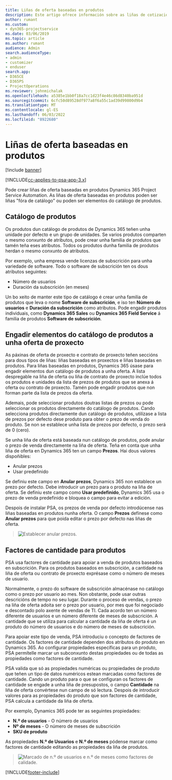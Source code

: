 ```yaml
---
title: Liñas de oferta baseadas en produtos
description: Este artigo ofrece información sobre as liñas de cotización baseadas en produtos.
author: rumant
ms.custom:
- dyn365-projectservice
ms.date: 03/06/2019
ms.topic: article
ms.author: rumant
audience: Admin
search.audienceType:
- admin
- customizer
- enduser
search.app:
- D365CE
- D365PS
- ProjectOperations
ms.reviewer: johnmichalak
ms.openlocfilehash: a5385e1bb0f18a7cc1d23f4e46c86d8340ba951d
ms.sourcegitcommit: 6cfc50d89528df977a8f6a55c1ad39d99800d9b4
ms.translationtype: MT
ms.contentlocale: gl-ES
ms.lasthandoff: 06/03/2022
ms.locfileid: "8922680"
---
```

# <a name="product-based-quote-lines"></a>Liñas de oferta baseadas en produtos

[!include [banner](../includes/psa-now-project-operations.md)]

[!INCLUDE[cc-applies-to-psa-app-3.x](../includes/cc-applies-to-psa-app-3x.md)]


Pode crear liñas de oferta baseadas en produtos Dynamics 365 Project Service Automation. As liñas de oferta baseadas en produtos poden ser liñas "fóra de catálogo" ou poden ser elementos do catálogo de produtos.

## <a name="product-catalog"></a>Catálogo de produtos

Os produtos dun catálogo de produtos de Dynamics 365 teñen unha unidade por defecto e un grupo de unidades. Se varios produtos comparten o mesmo conxunto de atributos, pode crear unha familia de produtos que tamén teña eses atributos. Todos os produtos dunha familia de produtos herdan o mesmo conxunto de atributos.

Por exemplo, unha empresa vende licenzas de subscrición para unha variedade de software. Todo o software de subscrición ten os dous atributos seguintes:

- Número de usuarios 
- Duración da subscrición (en meses)

Un bo xeito de manter este tipo de catálogo é crear unha familia de produtos que leva o nome **Software de subscrición**, e iso ten **Número de usuarios** e **Duración da subscrición** como atributos. Pode engadir produtos individuais, como **Dynamics 365 Sales** ou **Dynamics 365 Field Service** á familia de produtos **Software de subscrición**.

## <a name="adding-product-catalog-items-to-a-project-quote"></a>Engadir elementos do catálogo de produtos a unha oferta de proxecto

As páxinas de oferta de proxecto e contrato de proxecto teñen seccións para dous tipos de liñas: liñas baseadas en proxectos e liñas baseadas en produtos. Para liñas baseadas en produtos, Dynamics 365 úsase para engadir elementos dun catálogo de produtos a unha oferta. A lista despregable na liña de oferta ou liña de contrato de proxecto inclúe todos os produtos e unidades da lista de prezos de produtos que se anexa á oferta ou contrato de proxecto. Tamén pode engadir produtos que non forman parte da lista de prezos da oferta.

Ademais, pode seleccionar produtos doutras listas de prezos ou pode seleccionar os produtos directamente do catálogo de produtos. Cando selecciona produtos directamente dun catálogo de produtos, utilízase a lista de prezos por defecto dese produto para obter o prezo de venda do produto. Se non se establece unha lista de prezos por defecto, o prezo será de 0 (cero).

Se unha liña de oferta está baseada nun catálogo de produtos, pode anular o prezo de venda directamente na liña de oferta. Teña en conta que unha liña de oferta en Dynamics 365 ten un campo **Prezos**. Hai dous valores dispoñibles:

- Anular prezos  
- Usar predefinido

Se definiu este campo en **Anular prezos**, Dynamics 365 non establece un prezo por defecto. Debe introducir un prezo para o produto na liña de oferta. Se definiu este campo como **Usar predefinido**, Dynamics 365 usa o prezo de venda predefinido e bloquea o campo para evitar a edición.

Despois de instalar PSA, os prezos de venda por defecto introdúcense nas liñas baseadas en produtos nunha oferta. O campo **Prezos** defínese como **Anular prezos** para que poida editar o prezo por defecto nas liñas de oferta.

> ![Establecer anular prezos.](media/basic-guide-10.png)
 
## <a name="quantity-factors-for-products"></a>Factores de cantidade para produtos

PSA usa factores de cantidade para apoiar a venda de produtos baseados en subscrición. Para os produtos baseados en subscrición, a cantidade na liña de oferta ou contrato de proxecto exprésase como o número de meses de usuario.

Normalmente, o prezo do software de subscrición almacénase no catálogo como o prezo por usuario ao mes. Non obstante, pode usar outras descricións de tempo no seu lugar. Durante o proceso de vendas, o prezo na liña de oferta adoita ser o prezo por usuario, por mes que foi negociado e descontado polo axente de vendas de TI. Cada acordo ten un número diferente de usuarios e un número diferente de meses de subscrición. A cantidade que se utiliza para calcular a cantidade da liña de oferta é un produto do número de usuarios e do número de meses de subscrición.

Para apoiar este tipo de venda, PSA introduciu o concepto de factores de cantidade. Os factores de cantidade dependen dos atributos do produto en Dynamics 365. Ao configurar propiedades específicas para un produto, PSA permítelle marcar un subconxunto destas propiedades ou de todas as propiedades como factores de cantidade.

PSA valida que só as propiedades numéricas ou propiedades de produto que teñen un tipo de datos numéricos estean marcadas como factores de cantidade. Cando un produto para o que se configuran os factores de cantidade se engade a unha liña de presupostos, o campo **Cantidade** na liña de oferta convértese nun campo de só lectura. Despois de introducir valores para as propiedades do produto que son factores de cantidade, PSA calcula a cantidade da liña de oferta.

Por exemplo, Dynamics 365 pode ter as seguintes propiedades: 

- **N.º de usuarios** - O número de usuarios 
- **Nº de meses** - O número de meses de subscrición
- **SKU de produto** 

As propiedades **N.º de Usuarios** e **N.º de meses** pódense marcar como factores de cantidade editando as propiedades da liña de produtos. 

> ![Marcado de n.º de usuarios e n.º de meses como factores de calidade.](media/basic-guide-11.png)
 


[!INCLUDE[footer-include](../includes/footer-banner.md)]
